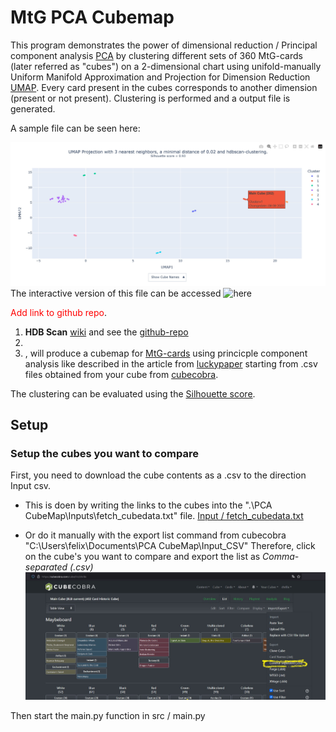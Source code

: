 # MtG PCA Cubemap

This program demonstrates the power of dimensional reduction / Principal component analysis [PCA](https://en.wikipedia.org/wiki/Principal_component_analysis)  by clustering different sets of 360 MtG-cards (later referred as "cubes") on a 2-dimensional chart using unifold-manually
Uniform Manifold Approximation and Projection for Dimension Reduction [UMAP](https://umap-learn.readthedocs.io/en/latest/). Every card present in the cubes corresponds to another dimension (present or not present). 
Clustering is performed and a output file is generated. 

A sample file can be seen here:

![fileinfo](./Readme_JPGs/SampleCubemap.jpg)
The interactive version of this file can be accessed ![here](./Readme_JPGs/umap_3n_neighbours_mindist0.02_hdbscan.html")

<span style="color:red">Add link to github repo</span>.

1. **HDB Scan** [wiki](https://de.wikipedia.org/wiki/DBSCAN#cite_note-5) and see the [github-repo](https://github.com/scikit-learn-contrib/hdbscan)
2. 
3. , 
will produce a cubemap for [MtG-cards](https://magic.wizards.com/en) using 
princicple component analysis 
like described in the article from [luckypaper](https://luckypaper.co/articles/mapping-the-magic-landscape/) starting from .csv files obtained from your cube from [cubecobra](cubecobra.com).

The clustering can be evaluated using the [Silhouette score](https://en.wikipedia.org/wiki/Silhouette_(clustering)).





## Setup

### Setup the cubes you want to compare

First, you need to download the cube contents as a .csv to the direction
Input csv.

* This is doen by writing the links to the cubes into the ".\PCA CubeMap\Inputs\fetch_cubedata.txt" file.
[Input / fetch_cubedata.txt](Input/fetch_cubedata.txt)


* Or do it manually with the export list command from cubecobra "C:\Users\felix\Documents\PCA CubeMap\Input_CSV"
 Therefore, click on the cube's you want to compare and export the list as *Comma-separated (.csv)*
![Download .csv cubefiles via export as list](./Readme_JPGs/Export_csv.jpg)

Then start the main.py function in src / main.py